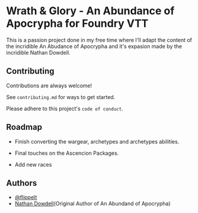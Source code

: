 # Wrath & Glory - An Abundance of Apocrypha for Foundry VTT
This is a passion project done in my free time where I'll adapt the content of the incridible An Abudance of Apocrypha and it's expasion made by the incridible Nathan Dowdell.

## Contributing

Contributions are always welcome!

See `contributing.md` for ways to get started.

Please adhere to this project's `code of conduct`.

## Roadmap

- Finish converting the wargear, archetypes and archetypes abilities.

- Final touches on the Ascencion Packages.
- Add new races
## Authors

- [@flippelt](https://www.github.com/flippelt)
- [Nathan Dowdell](https://twitter.com/n01h3r3)(Original Author of An Abundand of Apocrypha)
